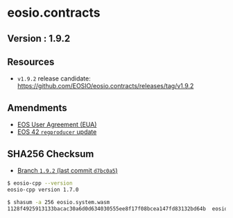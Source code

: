 # eosio.contracts

## Version : 1.9.2

## Resources

- `v1.9.2` release candidate: https://github.com/EOSIO/eosio.contracts/releases/tag/v1.9.2

## Amendments

- [EOS User Agreement (EUA)](https://github.com/EOS-Mainnet/governance/blob/master/eosio.system/eosio.system-clause-constitution-rc.md)
- [EOS 42 `regproducer` update](https://github.com/eos42/regproduceupodate/blob/master/eosio.system-regproducer-rc.md)

## SHA256 Checksum

- [Branch `1.9.2` (last commit `d7bc0a5`)](https://github.com/EOSIO/eosio.contracts/tree/v1.9.2)

```bash
$ eosio-cpp --version
eosio-cpp version 1.7.0

$ shasum -a 256 eosio.system.wasm
1128f4925913133bacac30a6d0d634030555ee8f17f08bcea147fd83132bd64b  eosio.system.wasm
```
